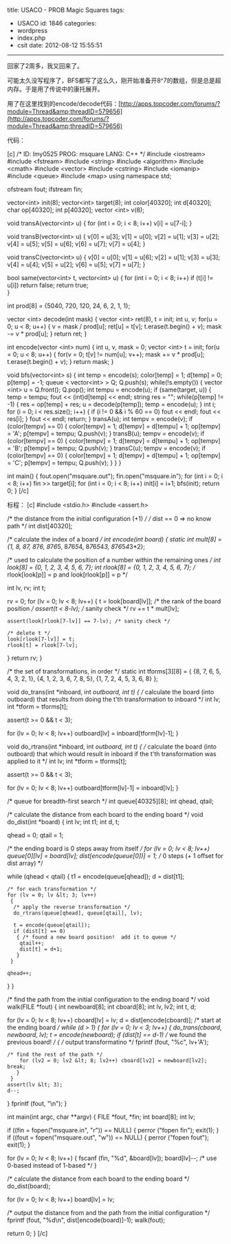 title: USACO - PROB Magic Squares
tags:
  - USACO
id: 1846
categories:
  - wordpress
  - index.php
  - csit
date: 2012-08-12 15:55:51
---

回家了2周多，我又回来了。

可能太久没写程序了，BFS都写了这么久，刚开始准备开8^7的数组，但是总是超内存。于是用了传说中的康托展开。

用了在这里找到的encode/decode代码：[http://apps.topcoder.com/forums/?module=Thread&amp;threadID=579656](http://apps.topcoder.com/forums/?module=Thread&amp;threadID=579656)

代码：<!--more-->

[c]
/*
ID: lmy0525
PROG: msquare
LANG: C++
*/
#include &lt;iostream&gt;
#include &lt;fstream&gt;
#include &lt;string&gt;
#include &lt;algorithm&gt;
#include &lt;cmath&gt;
#include &lt;vector&gt;
#include &lt;cstring&gt;
#include &lt;iomanip&gt;
#include &lt;queue&gt;
#include &lt;map&gt;
using namespace std;

ofstream fout;
ifstream fin;

vector&lt;int&gt; init(8);
vector&lt;int&gt; target(8);
int color[40320];
int d[40320];
char op[40320];
int p[40320];
vector &lt;int&gt; v(8);

void transA(vector&lt;int&gt; u)
{
    for (int i = 0; i &lt; 8; i++)
        v[i] = u[7-i];
}

void transB(vector&lt;int&gt; u)
{
    v[0] = u[3];
    v[1] = u[0];
    v[2] = u[1];
    v[3] = u[2];
    v[4] = u[5];
    v[5] = u[6];
    v[6] = u[7];
    v[7] = u[4];
}

void transC(vector&lt;int&gt; u)
{
    v[0] = u[0];
    v[1] = u[6];
    v[2] = u[1];
    v[3] = u[3];
    v[4] = u[4];
    v[5] = u[2];
    v[6] = u[5];
    v[7] = u[7];
}

bool same(vector&lt;int&gt; t, vector&lt;int&gt; u)
{
    for (int i = 0; i &lt; 8; i++)
        if (t[i] != u[i]) return false;
    return true;   
}

int prod[8] = {5040, 720, 120, 24, 6, 2, 1, 1};

vector &lt;int&gt; decode(int mask)
{
    vector &lt;int&gt; ret(8), t = init;
    int u, v;
    for(u = 0; u &lt; 8; u++)
    {
        v = mask / prod[u];
        ret[u] = t[v];
        t.erase(t.begin() + v);
        mask -= v * prod[u];
    }
    return ret;
}

int encode(vector &lt;int&gt; num)
{
    int u, v, mask = 0;
    vector &lt;int&gt; t = init;
    for(u = 0; u &lt; 8; u++)
    {
        for(v = 0; t[v] != num[u]; v++);
        mask += v * prod[u];
        t.erase(t.begin() + v);
    }
    return mask;
}

void bfs(vector&lt;int&gt; s)
{
    int temp = encode(s);
    color[temp] = 1;
    d[temp] = 0;
    p[temp] = -1;
    queue &lt; vector&lt;int&gt; &gt; Q;
    Q.push(s);
    while(!s.empty())
    {
        vector &lt;int&gt; u = Q.front();
        Q.pop();
        int tempu = encode(u);
        if (same(target, u))
        {
            temp = tempu;
            fout &lt;&lt; (int)d[temp] &lt;&lt; endl;
            string res = &quot;&quot;;
            while(p[temp] != -1)
            {
                res = op[temp] + res;
                u = decode(p[temp]);
                temp = encode(u);
            }
            int i;
            for (i = 0; i &lt; res.size(); i++)
            {
                if (i != 0 &amp;&amp; i % 60 == 0) fout &lt;&lt; endl;
                fout &lt;&lt; res[i];
            }
            fout &lt;&lt; endl;
            return;
        }
        transA(u);
        int tempv = encode(v);
        if (color[tempv] == 0)
        {
            color[tempv] = 1;
            d[tempv] = d[tempu] + 1;
            op[tempv] = 'A';
            p[tempv] = tempu;
            Q.push(v);
        }
        transB(u);
        tempv = encode(v);
        if (color[tempv] == 0)
        {
            color[tempv] = 1;
            d[tempv] = d[tempu] + 1;
            op[tempv] = 'B';
            p[tempv] = tempu;
            Q.push(v);
        }
        transC(u);
        tempv = encode(v);
        if (color[tempv] == 0)
        {
            color[tempv] = 1;
            d[tempv] = d[tempu] + 1;
            op[tempv] = 'C';
            p[tempv] = tempu;
            Q.push(v);
        }
    }
}

int main()
{
    fout.open(&quot;msquare.out&quot;);
    fin.open(&quot;msquare.in&quot;);
    for (int i = 0; i &lt; 8; i++)
        fin &gt;&gt; target[i];
    for (int i = 0; i &lt; 8; i++)
        init[i] = i+1;
    bfs(init);
    return 0;
}
[/c]

标程：
[c]
#include &lt;stdio.h&gt;
#include &lt;assert.h&gt;

/* the distance from the initial configuration (+1) */
/* dist == 0 =&gt; no know path */
int dist[40320];

/* calculate the index of a board */
int encode(int *board)
 {
  static int mult[8] = 
    {1, 8, 8*7, 8*7*6, 8*7*6*5,
     8*7*6*5*4, 8*7*6*5*4*3, 8*7*6*5*4*3*2};

  /* used to calculate the position of a number within the
     remaining ones */
  int look[8] = {0, 1, 2, 3, 4, 5, 6, 7};
  int rlook[8] = {0, 1, 2, 3, 4, 5, 6, 7};
  /* rlook[look[p]] = p and look[rlook[p]] = p */

  int lv, rv;
  int t;

  rv = 0;
  for (lv = 0; lv &lt; 8; lv++)
   {
    t = look[board[lv]]; /* the rank of the board position */
    assert(t &lt; 8-lv); /* sanity check */
    rv += t * mult[lv]; 

    assert(look[rlook[7-lv]] == 7-lv); /* sanity check */

    /* delete t */
    look[rlook[7-lv]] = t;
    rlook[t] = rlook[7-lv];
   }
  return rv;
 }

/* the set of transformations, in order */
static int tforms[3][8] = { {8, 7, 6, 5, 4, 3, 2, 1},
     {4, 1, 2, 3, 6, 7, 8, 5}, {1, 7, 2, 4, 5, 3, 6, 8} };

void do_trans(int *inboard, int *outboard, int t)
 { /* calculate the board (into outboard) that results from doing
      the t'th transformation to inboard */
  int lv;
  int *tform = tforms[t];

  assert(t &gt;= 0 &amp;&amp; t &lt; 3);

  for (lv = 0; lv &lt; 8; lv++)
    outboard[lv] = inboard[tform[lv]-1];
 }

void do_rtrans(int *inboard, int *outboard, int t)
 { /* calculate the board (into outboard) that which would result
      in inboard if the t'th transformation was applied to it */
  int lv;
  int *tform = tforms[t];

  assert(t &gt;= 0 &amp;&amp; t &lt; 3);

  for (lv = 0; lv &lt; 8; lv++)
    outboard[tform[lv]-1] = inboard[lv];
 }

/* queue for breadth-first search */
int queue[40325][8];
int qhead, qtail;

/* calculate the distance from each board to the ending board */
void do_dist(int *board)
 {
  int lv;
  int t1;
  int d, t;

  qhead = 0;
  qtail = 1;

  /* the ending board is 0 steps away from itself */
  for (lv = 0; lv &lt; 8; lv++) queue[0][lv] = board[lv];
  dist[encode(queue[0])] = 1; /* 0 steps (+ 1 offset for dist array) */

  while (qhead &lt; qtail)
   {
    t1 = encode(queue[qhead]);
    d = dist[t1];

    /* for each transformation */
    for (lv = 0; lv &lt; 3; lv++)
     {
      /* apply the reverse transformation */
      do_rtrans(queue[qhead], queue[qtail], lv);

      t = encode(queue[qtail]);
      if (dist[t] == 0) 
       { /* found a new board position!  add it to queue */
        qtail++;
        dist[t] = d+1;
       }
     }

    qhead++;
   }
 }

/* find the path from the initial configuration to the ending board */
void walk(FILE *fout)
 {
  int newboard[8];
  int cboard[8];
  int lv, lv2;
  int t, d;

  for (lv = 0; lv &lt; 8; lv++) cboard[lv] = lv;
  d = dist[encode(cboard)];
  /* start at the ending board */
  while (d &gt; 1)
   {
    for (lv = 0; lv &lt; 3; lv++)
     {
      do_trans(cboard, newboard, lv);
      t = encode(newboard);
      if (dist[t] == d-1) /* we found the previous board! */
       {
        /* output transformatino */
        fprintf (fout, &quot;%c&quot;, lv+'A');

	/* find the rest of the path */
        for (lv2 = 0; lv2 &lt; 8; lv2++) cboard[lv2] = newboard[lv2];
	break;
       }
     }
    assert(lv &lt; 3);
    d--;
   }
  fprintf (fout, &quot;\n&quot;);
 }

int main(int argc, char **argv)
 {
  FILE *fout, *fin;
  int board[8];
  int lv;

  if ((fin = fopen(&quot;msquare.in&quot;, &quot;r&quot;)) == NULL)
   {
    perror (&quot;fopen fin&quot;);
    exit(1);
   }
  if ((fout = fopen(&quot;msquare.out&quot;, &quot;w&quot;)) == NULL)
   {
    perror (&quot;fopen fout&quot;);
    exit(1);
   }

  for (lv = 0; lv &lt; 8; lv++) 
   {
    fscanf (fin, &quot;%d&quot;, &amp;board[lv]);
    board[lv]--; /* use 0-based instead of 1-based */
   }

  /* calculate the distance from each board to the ending board */
  do_dist(board);

  for (lv = 0; lv &lt; 8; lv++) board[lv] = lv;

  /* output the distance from and the path from the initial configuration */
  fprintf (fout, &quot;%d\n&quot;, dist[encode(board)]-1);
  walk(fout);

  return 0;
 }
[/c]